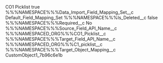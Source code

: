 <?xml version="1.0" encoding="UTF-8"?>
<CustomMetadata xmlns="http://soap.sforce.com/2006/04/metadata" xmlns:xsi="http://www.w3.org/2001/XMLSchema-instance" xmlns:xsd="http://www.w3.org/2001/XMLSchema">
    <label>CO1 Picklist</label>
    <protected>true</protected>
    <values>
        <field>%%%NAMESPACE%%%Data_Import_Field_Mapping_Set__c</field>
        <value xsi:type="xsd:string">Default_Field_Mapping_Set</value>
    </values>
    <values>
        <field>%%%NAMESPACE%%%Is_Deleted__c</field>
        <value xsi:type="xsd:boolean">false</value>
    </values>
    <values>
        <field>%%%NAMESPACE%%%Required__c</field>
        <value xsi:type="xsd:string">No</value>
    </values>
    <values>
        <field>%%%NAMESPACE%%%Source_Field_API_Name__c</field>
        <value xsi:type="xsd:string">%%%NAMESPACED_ORG%%%CO1_Picklist__c</value>
    </values>
    <values>
        <field>%%%NAMESPACE%%%Target_Field_API_Name__c</field>
        <value xsi:type="xsd:string">%%%NAMESPACED_ORG%%%C1_picklist__c</value>
    </values>
    <values>
        <field>%%%NAMESPACE%%%Target_Object_Mapping__c</field>
        <value xsi:type="xsd:string">CustomObject1_7b96c6e1b</value>
    </values>
</CustomMetadata>
